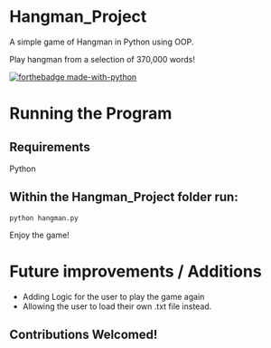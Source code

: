 # Hangman_Project

A simple game of Hangman in Python using OOP.

Play hangman from a selection of 370,000 words! 

[![forthebadge made-with-python](http://ForTheBadge.com/images/badges/made-with-python.svg)](https://www.python.org/)

# Running the Program 

## Requirements 

Python

## Within the Hangman_Project folder run: 

```
python hangman.py 

```

Enjoy the game! 

# Future improvements / Additions

- Adding Logic for the user to play the game again
- Allowing the user to load their own .txt file instead. 

## Contributions Welcomed! 

